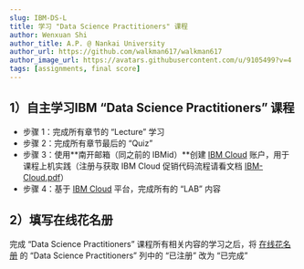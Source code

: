 ```yaml
---
slug: IBM-DS-L
title: 学习 "Data Science Practitioners" 课程
author: Wenxuan Shi
author_title: A.P. @ Nankai University
author_url: https://github.com/walkman617/walkman617
author_image_url: https://avatars.githubusercontent.com/u/9105499?v=4
tags: [assignments, final score]
---
```



## 1）自主学习IBM “Data Science Practitioners” 课程
- 步骤 1：完成所有章节的 “Lecture” 学习
- 步骤 2：完成所有章节最后的 “Quiz”
- 步骤 3：使用**南开邮箱（同之前的 IBMid）**创建 [IBM Cloud](https://cloud.ibm.com/registration) 账户，用于课程上机实践（注册与获取 IBM Cloud 促销代码流程请看文档 [IBM-Cloud.pdf](https://github.com/walkman617/DS2022/blob/main/IBM/IBM-Cloud.pdf)）
- 步骤 4：基于 [IBM Cloud](https://cloud.ibm.com/registration) 平台，完成所有的 “LAB” 内容

## 2）填写在线花名册
完成 “Data Science Practitioners” 课程所有相关内容的学习之后，将 [在线花名册](https://docs.qq.com/sheet/DYk9Pa2FKWUlCa1lz?tab=BB08J2) 的 “Data Science Practitioners” 列中的 “已注册” 改为 “已完成”
